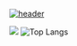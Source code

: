 [![header](https://vortex1409.com/public/images/fx.png)](https://vortex1409.com)

![](https://github-readme-stats.vercel.app/api?username=vortex1409&show_icons=true&count_private=true&theme=dark)
![Top Langs](https://github-readme-stats.vercel.app/api/top-langs/?username=vortex1409&layout=compact&count_private=true&langs_count=10&theme=dark)
